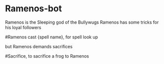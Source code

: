 # Ramenos-bot
Ramenos is the Sleeping god of the Bullywugs
Ramenos has some tricks for his loyal followers

#Ramenos cast {spell name}, for spell look up

but Ramenos demands sacrifices

#Sacrifice, to sacrifice a frog to Ramenos
